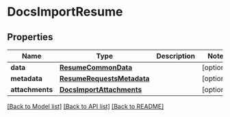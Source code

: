 # DocsImportResume


## Properties
Name | Type | Description | Notes
------------ | ------------- | ------------- | -------------
**data** | [**ResumeCommonData**](ResumeCommonData.md) |  | [optional] 
**metadata** | [**ResumeRequestsMetadata**](ResumeRequestsMetadata.md) |  | [optional] 
**attachments** | [**DocsImportAttachments**](DocsImportAttachments.md) |  | [optional] 

[[Back to Model list]](../README.md#documentation-for-models) [[Back to API list]](../README.md#documentation-for-api-endpoints) [[Back to README]](../README.md)


